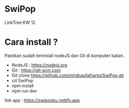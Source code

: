 # SwiPop
LinkTree KW 12

# Cara install ?
Pastikan sudah terinstall nodeJS dan Git di komputer kalian.
- NodeJS : https://nodejs.org
- Git    : https://git-scm.com
- Git clone https://github.com/mhdnaufalhartg/SwiPop.git
- cd SwiPop
- npm install
- npm run dev

link app : https://swipopku.netlify.app
